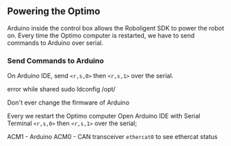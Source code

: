 ## Powering the Optimo
Arduino inside the control box allows the Roboligent SDK to power the robot on.
Every time the Optimo computer is restarted, we have to send commands to Arduino over serial.

### Send Commands to Arduino

On Arduino IDE,  send `<r,s,0>` then `<r,s,1>` over the serial.




error while shared
sudo ldconfig /opt/

Don't ever change the firmware of Arduino


Every we restart the Optimo computer
Open Arduino IDE with Serial  Terminal
`<r,s,0>` then `<r,s,1>` over the serial;

ACM1 - Arduino
ACM0 - CAN transceiver
`ethercat0` to see ethercat status